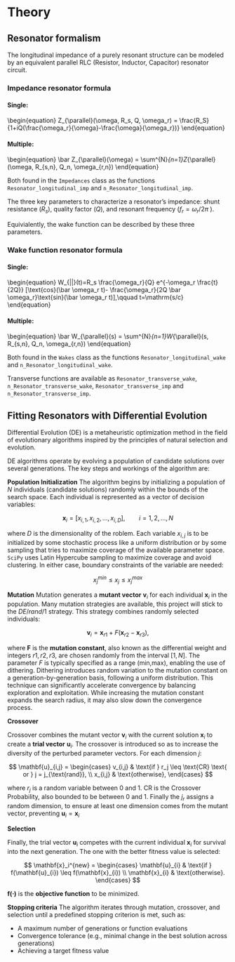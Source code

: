 Theory
===

## Resonator formalism


The longitudinal impedance of a purely resonant structure can be modeled by an equivalent
parallel RLC (Resistor, Inductor, Capacitor) resonator circuit.

### Impedance resonator formula

#### Single:
\begin{equation}
        Z_{\parallel}(\omega, R_s, Q, \omega_r) = \frac{R_S}{1+iQ(\frac{\omega_r}{\omega}-\frac{\omega}{\omega_r})}
\end{equation}

 

#### Multiple:

\begin{equation}
 \bar Z_{\parallel}(\omega) = \sum^{N}_{n=1}Z_{\parallel}(\omega, R_{s,n}, Q_n, \omega_{r,n})
\end{equation}

Both found in the `Impedances` class as the functions `Resonator_longitudinal_imp` and `n_Resonator_longitudinal_imp`.

The three key parameters to characterize a resonator’s impedance: shunt resistance ($R_s$), quality factor ($Q$), and resonant frequency ($f_r = ω_r/2π$ ).

Equivialently, the wake function can be described by these three parameters.

### Wake function resonator formula

#### Single:

\begin{equation}
W_{||}(t)=R_s \frac{\omega_r}{Q} e^{-\omega_r \frac{t}{2Q}} [\text{cos}(\bar \omega_r t)- \frac{\omega_r}{2Q \bar \omega_r}\text{sin}(\bar \omega_r t)],\qquad t=\mathrm{s/c}
\end{equation}

#### Multiple:

\begin{equation}
\bar W_{\parallel}(s) = \sum^{N}_{n=1}W_{\parallel}(s, R_{s,n}, Q_n, \omega_{r,n})
\end{equation}

Both found in the `Wakes` class as the functions `Resonator_longitudinal_wake` and `n_Resonator_longitudinal_wake`.

Transverse functions are available as `Resonator_transverse_wake`, `n_Resonator_transverse_wake`, `Resonator_transverse_imp` and `n_Resonator_transverse_imp`.

## Fitting Resonators with Differential Evolution

Differential Evolution (DE) is a metaheuristic optimization method in the field of evolutionary algorithms inspired by the principles of natural selection and evolution.

DE algorithms operate by evolving a population of candidate solutions over several generations. The key steps and workings of the algorithm are:


**Population Initialization**
The algorithm begins by initializing a population of $N$ individuals (candidate solutions) randomly within the bounds of the search space. Each individual is represented as a vector of decision variables: 

$$
        \textbf{x}_i = [x_{i,1},x_{i,2},...,x_{i,D}], \qquad i=1,2,...,N
$$

where $D$ is the dimensionality of the roblem. Each variable $x_{i,j}$ is to be initialized by some stochastic process like a uniform distribution or by some sampling that tries to maximize coverage of the available parameter space. `SciPy` uses Latin Hypercube sampling to maximize coverage and avoid clustering. In either case, boundary constraints of the variable are needed:

$$
        x_{j}^{min} \leq x_{j}\leq x_{j}^{max}
$$

**Mutation**
Mutation generates a **mutant vector** $\mathbf{v}_i$ for each individual $\mathbf{x}_i$ in the population. Many mutation strategies are available, this project will stick to the $DE/rand/1$ strategy. This strategy combines randomly selected individuals:

$$
        \mathbf{v}_i=\mathbf{x}_{r1}+F(\mathbf{x}_{r2}-\mathbf{x}_{r3}),
$$

where $\mathbf{F}$ is the **mutation constant**, also known as the differential weight and integers $r1, r2, r3$, are chosen randomly from the interval $[1, N]$. The parameter $F$ is typically specified as a range (min,max), enabling the use of dithering. Dithering introduces random variation to the mutation constant on a generation-by-generation basis, following a uniform distribution. This technique can significantly accelerate convergence by balancing exploration and exploitation. While increasing the mutation constant expands the search radius, it may also slow down the convergence process.

**Crossover**

Crossover combines the mutant vector $\mathbf{v}_i$ with the current solution $\mathbf{x}_i$ to create a **trial vector** $\mathbf{u}_i$. The crossover is introduced so as to increase the diversity of the perturbed parameter vectors. For each dimension $j$:

$$
        \mathbf{u}_{i,j} = \begin{cases}
            v_{i,j} & \text{if } r_j \leq \text{CR} \text{ or } j = j_{\text{rand}}, \\
            x_{i,j} & \text{otherwise},
            \end{cases}
$$

where $r_j$ is a random variable between 0 and 1. $\text{CR}$ is the Crossover Probability, also bounded to be between 0 and 1. Finally the $j_{r}$ assigns a random dimension, to ensure at least one dimension comes from the mutant vector, preventing $\mathbf{u}_i = \mathbf{x}_i$

**Selection**

Finally, the trial vector $\mathbf{u}_i$ competes with the current individual $\mathbf{x}_i$ for survival into the next generation. The one with the better fitness value is selected:

$$
        \mathbf{x}_i^{new} = \begin{cases}
            \mathbf{u}_{i} & \text{if } f(\mathbf{u}_{i}) \leq f(\mathbf{x}_{i})  \\
            \mathbf{x}_{i} & \text{otherwise}.
            \end{cases}
$$

$\mathbf{f(\cdot)}$ is the **objective function** to be minimized.

**Stopping criteria**
    The algorithm iterates through mutation, crossover, and selection until a predefined stopping criterion is met, such as:

* A maximum number of generations or function evaluations
* Convergence tolerance (e.g., minimal change in the best solution across generations)
* Achieving a target fitness value

